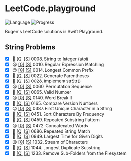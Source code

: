 # LeetCode.playground
![Language](https://img.shields.io/badge/Language-Swift%205.3-orange.svg)
![Progress](https://img.shields.io/badge/Count-18-orange.svg)

Bugen's LeetCode solutions in Swift Playground.
## String Problems
- [X] 🤨 [[Q]](https://leetcode.com/problems/string-to-integer-atoi/) [[S]](.././LeetCode.playground/Pages/8-String%20to%20Integer%20(atoi).xcplaygroundpage/Contents.swift) 0008. String to Integer (atoi) 
- [X] 😫 [[Q]](https://leetcode.com/problems/regular-expression-matching/) [[S]](.././LeetCode.playground/Pages/10.%20Regular%20Expression%20Matching.xcplaygroundpage/Contents.swift) 0010. Regular Expression Matching 
- [X] 😊 [[Q]](https://leetcode.com/problems/longest-common-prefix/) [[S]](.././LeetCode.playground/Pages/14.%20Longest%20Common%20Prefix.xcplaygroundpage/Contents.swift) 0014. Longest Common Prefix 
- [X] 🔞 [[Q]](https://leetcode.com/problems/generate-parentheses/) [[S]](.././LeetCode.playground/Pages/22.%20Generate%20Parentheses.xcplaygroundpage/Contents.swift) 0022. Generate Parentheses 
- [X] 🔞 [[Q]](https://leetcode.com/problems/implement-strstr/) [[S]](.././LeetCode.playground/Pages/28.%20Implement%20strStr().xcplaygroundpage/Contents.swift) 0028. Implement strStr() 
- [X] 😫 [[Q]](https://leetcode.com/problems/permutation-sequence/) [[S]](.././LeetCode.playground/Pages/60.%20Permutation%20Sequence.xcplaygroundpage/Contents.swift) 0060. Permutation Sequence 
- [X] 🔞 [[Q]](https://leetcode.com/problems/valid-number/) [[S]](.././LeetCode.playground/Pages/65.%20Valid%20Number.xcplaygroundpage/Contents.swift) 0065. Valid Number 
- [X] 😫 [[Q]](https://leetcode.com/problems/word-break-ii/) [[S]](.././LeetCode.playground/Pages/140.%20Word%20Break%20II.xcplaygroundpage/Contents.swift) 0140. Word Break II 
- [X] 🤨 [[Q]](https://leetcode.com/problems/compare-version-numbers/) [[S]](.././LeetCode.playground/Pages/165.%20Compare%20Version%20Numbers.xcplaygroundpage/Contents.swift) 0165. Compare Version Numbers 
- [X] 😊 [[Q]](https://leetcode.com/problems/first-unique-character-in-a-string/) [[S]](.././LeetCode.playground/Pages/387-First%20Unique%20Character%20in%20a%20String.xcplaygroundpage/Contents.swift) 0387. First Unique Character in a String 
- [X] 🤨 [[Q]](https://leetcode.com/problems/sort-characters-by-frequency/) [[S]](.././LeetCode.playground/Pages/451-Sort%20Characters%20By%20Frequency.xcplaygroundpage/Contents.swift) 0451. Sort Characters By Frequency 
- [X] 🔞 [[Q]](https://leetcode.com/problems/repeated-substring-pattern/) [[S]](.././LeetCode.playground/Pages/459.%20Repeated%20Substring%20Pattern.xcplaygroundpage/Contents.swift) 0459. Repeated Substring Pattern 
- [X] 😫 [[Q]](https://leetcode.com/problems/concatenated-words/) [[S]](.././LeetCode.playground/Pages/472-Concatenated%20Words.xcplaygroundpage/Contents.swift) 0472. Concatenated Words 
- [X] 🤨 [[Q]](https://leetcode.com/problems/repeated-string-match/) [[S]](.././LeetCode.playground/Pages/686.%20Repeated%20String%20Match.xcplaygroundpage/Contents.swift) 0686. Repeated String Match 
- [X] 🤨 [[Q]](https://leetcode.com/problems/largest-time-for-given-digits/) [[S]](.././LeetCode.playground/Pages/949.%20Largest%20Time%20for%20Given%20Digits.xcplaygroundpage/Contents.swift) 0949. Largest Time for Given Digits 
- [X] 😫 [[Q]](https://leetcode.com/problems/stream-of-characters/) [[S]](.././LeetCode.playground/Pages/1032.%20Stream%20of%20Characters.xcplaygroundpage/Contents.swift) 1032. Stream of Characters 
- [X] 🤬 [[Q]](https://leetcode.com/problems/longest-duplicate-substring/) [[S]](.././LeetCode.playground/Pages/1044.%20Longest%20Duplicate%20Substring.xcplaygroundpage/Contents.swift) 1044. Longest Duplicate Substring 
- [X] 🤨 [[Q]](https://leetcode.com/problems/remove-sub-folders-from-the-filesystem/) [[S]](.././LeetCode.playground/Pages/1233.%20Remove%20Sub-Folders%20from%20the%20Filesystem.xcplaygroundpage/Contents.swift) 1233. Remove Sub-Folders from the Filesystem 
